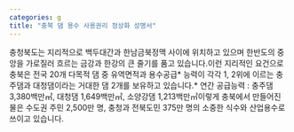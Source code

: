 ```yaml
---
categories: g
title: "충북 댐 용수 사용권리 정상화 성명서"
---
```

충청북도는 지리적으로 백두대간과 한남금북정맥 사이에 위치하고 있으며 한반도의 중앙을 가로질러 흐르는 금강과 한강의 큰 줄기를 품고 있습니다.이런 지리적인 요건으로 충북은 전국 20개 다목적 댐 중 유역면적과 용수공급* 능력이 각각 1, 2위에 이르는 충주댐과 대청댐이라는 거대한 댐 2개를 보유하고 있습니다.* 연간 공급능력 : 충주댐 3,380백만㎥, 대청댐 1,649백만㎥, 소양강댐 1,213백만㎥이렇게 충북에서 만들어진 물은 수도권 주민 2,500만 명, 충청과 전북도민 375만 명의 소중한 식수와 산업용수로 쓰이고 있습니다.